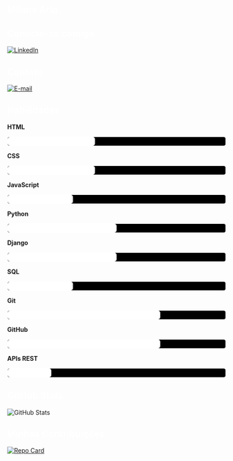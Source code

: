 <h2 style="color: white;">Milene Arla</h2>

<h2 style="color: white;">Conecte-se comigo</h2>

[![LinkedIn](https://img.shields.io/badge/LinkedIn-000000?style=for-the-badge&logo=linkedin&logoColor=white)](https://www.linkedin.com/in/milene-oliveira-82806a211/)


<h2 style="color: white;">Contato</h2>

[![E-mail](https://img.shields.io/badge/-Email-000?style=for-the-badge&logo=microsoft-outlook&logoColor=FFFFFF)](mailto:milene16@outlook.com)


<h2 style="color: white;">Habilidades</h2>

**HTML** 
<div style="background-color: #000000; border: 1px solid #FFFFFF; border-radius: 5px; width: 100%;">
  <div style="background-color: #FFFFFF; width: 40%; height: 20px; border-radius: 5px;"></div>
</div>
<!-- 40% -->

**CSS** 
<div style="background-color: #000000; border: 1px solid #FFFFFF; border-radius: 5px; width: 100%;">
  <div style="background-color: #FFFFFF; width: 40%; height: 20px; border-radius: 5px;"></div>
</div>
<!-- 40% -->

**JavaScript** 
<div style="background-color: #000000; border: 1px solid #FFFFFF; border-radius: 5px; width: 100%;">
  <div style="background-color: #FFFFFF; width: 30%; height: 20px; border-radius: 5px;"></div>
</div>
<!-- 30% -->

**Python** 
<div style="background-color: #000000; border: 1px solid #FFFFFF; border-radius: 5px; width: 100%;">
  <div style="background-color: #FFFFFF; width: 50%; height: 20px; border-radius: 5px;"></div>
</div>
<!-- 50% -->

**Django** 
<div style="background-color: #000000; border: 1px solid #FFFFFF; border-radius: 5px; width: 100%;">
  <div style="background-color: #FFFFFF; width: 50%; height: 20px; border-radius: 5px;"></div>
</div>
<!-- 50% -->

**SQL** 
<div style="background-color: #000000; border: 1px solid #FFFFFF; border-radius: 5px; width: 100%;">
  <div style="background-color: #FFFFFF; width: 30%; height: 20px; border-radius: 5px;"></div>
</div>
<!-- 30% -->

**Git** 
<div style="background-color: #000000; border: 1px solid #FFFFFF; border-radius: 5px; width: 100%;">
  <div style="background-color: #FFFFFF; width: 70%; height: 20px; border-radius: 5px;"></div>
</div>
<!-- 70% -->

**GitHub** 
<div style="background-color: #000000; border: 1px solid #FFFFFF; border-radius: 5px; width: 100%;">
  <div style="background-color: #FFFFFF; width: 70%; height: 20px; border-radius: 5px;"></div>
</div>
<!-- 70% -->

**APIs REST** 
<div style="background-color: #000000; border: 1px solid #FFFFFF; border-radius: 5px; width: 100%;">
  <div style="background-color: #FFFFFF; width: 20%; height: 20px; border-radius: 5px;"></div>
</div>
<!-- 20% -->


<h2 style="color: white;">GitHub Stats</h2>

![GitHub Stats](https://github-readme-stats.vercel.app/api?username=Milene-Arla&theme=transparent&bg_color=000000&border_color=FFFFFF&show_icons=true&icon_color=FFFFFF&title_color=FFFFFF&text_color=FFFFFF)


<h2 style="color: white;">Minhas Contribuições</h2>

[![Repo Card](https://github-readme-stats.vercel.app/api/pin/?username=Milene-Arla&repo=dio-lab-open-source&bg_color=000000&border_color=FFFFFF&show_icons=true&icon_color=FFFFFF&title_color=FFFFFF&text_color=FFFFFF)](https://github.com/Milene-Arla/dio-lab-open-source/blob/main/CONTRIBUTING.md)


